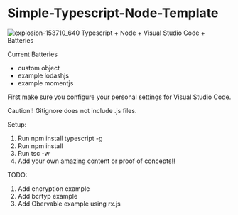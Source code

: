# Simple-Typescript-Node-Template
![explosion-153710_640](https://cloud.githubusercontent.com/assets/15804484/25819031/9cd76898-33fa-11e7-8d28-f4971b15e265.png)
Typescript + Node + Visual Studio Code + Batteries

Current Batteries
- custom object
- example lodashjs
- example momentjs

First make sure you configure your personal settings for Visual Studio Code. 

Caution!!
Gitignore does not include .js files. 

Setup:
1. Run npm install typescript -g
2. Run npm install
3. Run tsc -w
4. Add your own amazing content or proof of concepts!!


TODO:
1. Add encryption example
2. Add bcrtyp example
3. Add Obervable example using rx.js
